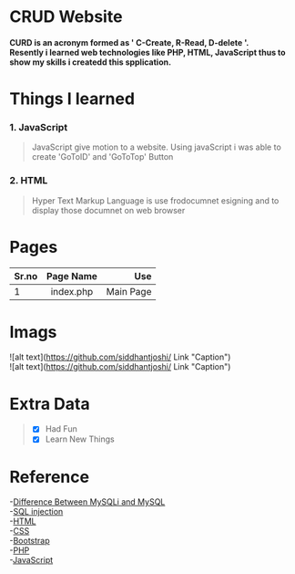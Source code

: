 # CRUD Website
#### CURD is an acronym formed as ' C-Create, R-Read, D-delete '.<br> Resently i learned web technologies like PHP, HTML, JavaScript thus to show my skills i createdd this spplication.

# Things I learned

### 1. JavaScript
>JavaScript give motion to a website.
>Using javaScript i was able to create 'GoToID' and 'GoToTop' Button

### 2. HTML
>Hyper Text Markup Language is use frodocumnet esigning and to display those documnet on web browser

# Pages

| Sr.no        | Page Name           | Use       |
| ------------- |:-------------:| -----:|
| 1      | index.php  | Main Page    |



# Imags 
![alt text](https://github.com/siddhantjoshi/ Link  "Caption")<br>
![alt text](https://github.com/siddhantjoshi/ Link  "Caption")<br>

# Extra Data
>- [x] Had Fun 
>- [x] Learn New Things

# Reference 
-[Difference Between MySQLi and MySQL](https://www.c-sharpcorner.com/interview-question/difference-between-mysql-and-mysqli)<br>
-[SQL injection ](https://www.w3schools.com/sql/sql_injection.asp)<br>
-[HTML](https://www.w3schools.com/html/default.asp)<br>
-[CSS](https://www.w3schools.com/css/default.asp)<br>
-[Bootstrap](https://getbootstrap.com/docs/4.0/getting-started/introduction/)<br>
-[PHP](https://www.w3schools.com/js/default.asp)<br>
-[JavaScript](https://www.w3schools.com/js/default.asp)<br>
